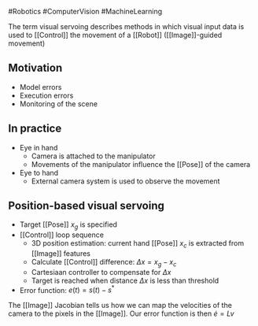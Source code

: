 #Robotics #ComputerVision #MachineLearning 

The term visual servoing describes methods in which visual input data is used to [[Control]] the movement of a [[Robot]] ([[Image]]-guided movement)

## Motivation
- Model errors
- Execution errors
- Monitoring of the scene

## In practice
- Eye in hand
	- Camera is attached to the manipulator
	- Movements of the manipulator influence the [[Pose]] of the camera
- Eye to hand
	- External camera system is used to observe the movement

## Position-based visual servoing

- Target [[Pose]] $x_g$ is specified
- [[Control]] loop sequence
	- 3D position estimation: current hand [[Pose]] $x_c$ is extracted from [[Image]] features
	- Calculate [[Control]] difference: $\Delta x = x_g - x_c$
	- Cartesiaan controller to compensate for $\Delta x$
	- Target is reached when distance $\Delta x$ is less than threshold
- Error function: $e(t)=s(t) - s^*$

The [[Image]] Jacobian tells us how we can map the velocities of the camera to the pixels in the [[Image]]. Our error function is then $\dot{e} = L v$ 
